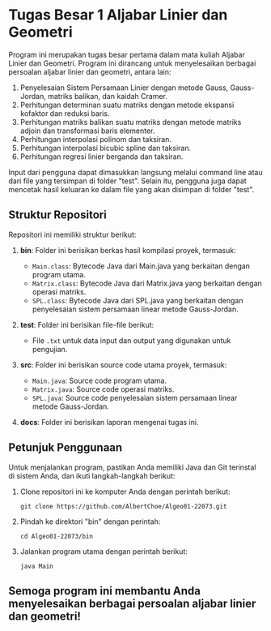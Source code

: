 # Tugas Besar 1 Aljabar Linier dan Geometri

Program ini merupakan tugas besar pertama dalam mata kuliah Aljabar Linier dan Geometri. Program ini dirancang untuk menyelesaikan berbagai persoalan aljabar linier dan geometri, antara lain:

1. Penyelesaian Sistem Persamaan Linier dengan metode Gauss, Gauss-Jordan, matriks balikan, dan kaidah Cramer.
2. Perhitungan determinan suatu matriks dengan metode ekspansi kofaktor dan reduksi baris.
3. Perhitungan matriks balikan suatu matriks dengan metode matriks adjoin dan transformasi baris elementer.
4. Perhitungan interpolasi polinom dan taksiran.
5. Perhitungan interpolasi bicubic spline dan taksiran.
6. Perhitungan regresi linier berganda dan taksiran.

Input dari pengguna dapat dimasukkan langsung melalui command line atau dari file yang tersimpan di folder "test". Selain itu, pengguna juga dapat mencetak hasil keluaran ke dalam file yang akan disimpan di folder "test".

## Struktur Repositori

Repositori ini memiliki struktur berikut:

1. **bin**: Folder ini berisikan berkas hasil kompilasi proyek, termasuk:
   - `Main.class`: Bytecode Java dari Main.java yang berkaitan dengan program utama.
   - `Matrix.class`: Bytecode Java dari Matrix.java yang berkaitan dengan operasi matriks.
   - `SPL.class`: Bytecode Java dari SPL.java yang berkaitan dengan penyelesaian sistem persamaan linear metode Gauss-Jordan.

2. **test**: Folder ini berisikan file-file berikut:
   - File `.txt` untuk data input dan output yang digunakan untuk pengujian.

3. **src**: Folder ini berisikan source code utama proyek, termasuk:
   - `Main.java`: Source code program utama.
   - `Matrix.java`: Source code operasi matriks.
   - `SPL.java`: Source code penyelesaian sistem persamaan linear metode Gauss-Jordan.

4. **docs**: Folder ini berisikan laporan mengenai tugas ini.

## Petunjuk Penggunaan

Untuk menjalankan program, pastikan Anda memiliki Java dan Git terinstal di sistem Anda, dan ikuti langkah-langkah berikut:

1. Clone repositori ini ke komputer Anda dengan perintah berikut:
   ```shell
   git clone https://github.com/AlbertChoe/Algeo01-22073.git
   ```
2. Pindah ke direktori "bin" dengan perintah:
   ```shell
   cd Algeo01-22073/bin
   ```
3. Jalankan program utama dengan perintah berikut:
   ```shell
   java Main
   ```
## Semoga program ini membantu Anda menyelesaikan berbagai persoalan aljabar linier dan geometri!
